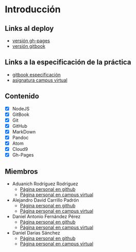# Introducción
## Links al deploy
- [versión gh-pages](https://ull-esit-pl-1617.github.io/tareas-iniciales-daniel-alejandro-aduanich/)
- [versión gitbook](https://www.gitbook.com/book/danielfernandezperez/tareas-iniciales-pl/details)

## Links a la especificación de la práctica
- [gitbook especificación](https://casianorodriguezleon.gitbooks.io/ull-esit-1617/practicas/practicatareasiniciales.html)
- [asignatura campus virtual](https://campusvirtual.ull.es/1617/course/view.php?id=1148)

## Contenido

- [x] NodeJS
- [x] GitBook
- [x] Git
- [x] GitHub
- [x] MarkDown
- [x] Pandoc
- [x] Atom
- [x] Cloud9
- [x] Gh-Pages

## Miembros

- Aduanich Rodríguez Rodríguez
  - [Página personal en github](https://alu0100818130.github.io)
  - [Página personal en campus virtual](https://campusvirtual.ull.es/1617/user/view.php?id=9417&course=1148)
- Alejandro David Carrillo Padrón
  - [Página personal en github](https://alu0100845808.github.io/)
  - [Página personal en campus virtual](https://campusvirtual.ull.es/1617/user/view.php?id=9406&course=1148)
- Daniel Antonio Fernández Pérez
  - [Página personal en github](http://alu0100812534.github.io)
  - [Página personal en campus virtual](https://campusvirtual.ull.es/1617/user/view.php?id=9369&course=1148)
- Daniel Darias Sánchez
  - [Página personal en github](http://dariasteam.github.io/)
  - [Página personal en campus virtual](https://campusvirtual.ull.es/1617/user/view.php?id=18832&course=1148)
